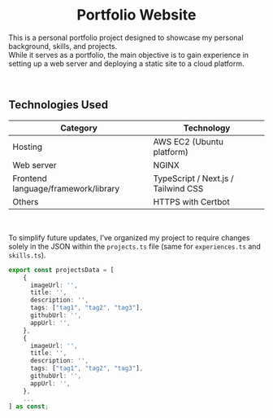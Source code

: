 <h1 align="center">
  Portfolio Website
  <br>
</h1>

This is a personal portfolio project designed to showcase my personal background, skills, and projects.   
While it serves as a portfolio, the main objective is to gain experience in setting up a web server and deploying a static site to a cloud platform.

<br>

## Technologies Used

| **Category**                             | **Technology**                           |
|------------------------------------------|------------------------------------------|
| Hosting                                  | AWS EC2 (Ubuntu platform)                |
| Web server                               | NGINX                                    |
| Frontend language/framework/library      | TypeScript / Next.js / Tailwind CSS      |
| Others                                   | HTTPS with Certbot                       |

<br>

To simplify future updates, I’ve organized my project to require changes solely in the JSON within the `projects.ts` file (same for `experiences.ts` and `skills.ts`).

```TypeScript
export const projectsData = [
    {
      imageUrl: '',
      title: '',
      description: '',
      tags: ["tag1", "tag2", "tag3"],
      githubUrl: '',
      appUrl: '',
    },
    {
      imageUrl: '',
      title: '',
      description: '',
      tags: ["tag1", "tag2", "tag3"],
      githubUrl: '',
      appUrl: '',
    },
    ...
] as const;
```
